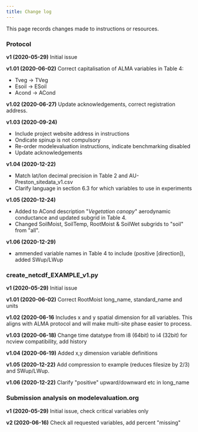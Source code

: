 ```yaml
---
title: Change log
---
```


This page records changes made to instructions or resources.

### Protocol

**v1 (2020-05-29)**
Initial issue

**v1.01 (2020-06-02)**
Correct capitalisation of ALMA variables in Table 4:
- Tveg -> TVeg
- Esoil -> ESoil
- Acond -> ACond

**v1.02 (2020-06-27)**
Update acknowledgements, correct registration address.

**v1.03 (2020-09-24)**
- Include project website address in instructions
- Ondicate spinup is not compulsory
- Re-order modelevaluation instructions, indicate benchmarking disabled
- Update acknowledgements

**v1.04 (2020-12-22)**
- Match lat/lon decimal precision in Table 2 and AU-Preston_sitedata_v1.csv 
- Clarify language in section 6.3 for which variables to use in experiments

**v1.05 (2020-12-24)**
- Added to ACond description "*Vegetation canopy*" aerodynamic conductance and updated subgrid in Table 4.
- Changed SoilMoist, SoilTemp, RootMoist & SoilWet subgrids to "soil" from "all".

**v1.06 (2020-12-29)**
- ammended variable names in Table 4 to include (positive [direction]), added SWup/LWup

### create_netcdf_EXAMPLE_v1.py

**v1 (2020-05-29)**
Initial issue

**v1.01 (2020-06-02)**
Correct RootMoist long_name, standard_name and units

**v1.02 (2020-06-16**
Includes x and y spatial dimension for all variables. This aligns with ALMA protocol and will make multi-site phase easier to process.

**v1.03 (2020-06-18)**
Change time datatype from i8 (64bit) to i4 (32bit) for ncview compatibility, add history

**v1.04 (2020-06-19)**
Added x,y dimension variable definitions

**v1.05 (2020-12-22)**
Add compression to example (reduces filesize by 2/3) and SWup/LWup.

**v1.06 (2020-12-22)**
Clarify "positive" upward/downward etc in long_name

### Submission analysis on modelevaluation.org

**v1 (2020-05-29)**
Initial issue, check critical variables only

**v2 (2020-06-16)**
Check all requested variables, add percent "missing"


